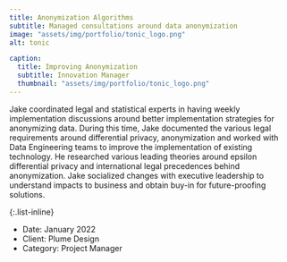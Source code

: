 ```yaml
---
title: Anonymization Algorithms
subtitle: Managed consultations around data anonymization
image: "assets/img/portfolio/tonic_logo.png"
alt: tonic

caption:
  title: Improving Anonymization
  subtitle: Innovation Manager
  thumbnail: "assets/img/portfolio/tonic_logo.png"
---
```


Jake coordinated legal and statistical experts in having weekly implementation discussions around better implementation strategies for anonymizing data. During this time, Jake documented the various legal requirements around differential privacy, anonymization and worked with Data Engineering teams to improve the implementation of existing technology. He researched various leading theories around epsilon differential privacy and international legal precedences behind anonymization. Jake socialized changes with executive leadership to understand impacts to business and obtain buy-in for future-proofing solutions.

{:.list-inline}

- Date: January 2022
- Client: Plume Design
- Category: Project Manager
